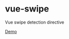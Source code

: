 # vue-swipe
Vue swipe detection directive

<a href="http://bartoszjurkiewicz.com.pl/dev/vue-swipe/">Demo</a>